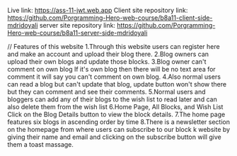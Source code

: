 
Live link: https://ass-11-jwt.web.app
Client site repository link: https://github.com/Porgramming-Hero-web-course/b8a11-client-side-mdridoyali
server site repository link: https://github.com/Porgramming-Hero-web-course/b8a11-server-side-mdridoyali


 // Features of this website
1.Through this website users can register here and make an account and upload their blog there.
2.Blog owners can upload their own blogs and update those blocks.
3.Blog owner can't comment on own blog If it's own blog then there will be no text area for comment it will say you can't comment on own blog.
4.Also normal users can read a blog but can't update that blog, update button won't show there but they can comment and see their comments.
5.Normal users and bloggers can add any of their blogs to the wish list to read later and can also delete them from the wish list
6.Home Page, All Blocks, and Wish List Click on the Blog Details button to view the block details.
7.The home page features six blogs in ascending order by time
8.There is a newsletter section on the homepage from where users can subscribe to our block k website by giving their name and email and clicking on the subscribe button will give them a toast massage.
